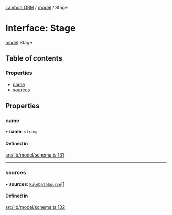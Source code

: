 [Lambda ORM](../README.md) / [model](../modules/model.md) / Stage

# Interface: Stage

[model](../modules/model.md).Stage

## Table of contents

### Properties

- [name](model.Stage.md#name)
- [sources](model.Stage.md#sources)

## Properties

### name

• **name**: `string`

#### Defined in

[src/lib/model/schema.ts:131](https://github.com/FlavioLionelRita/lambdaorm/blob/15e828d/src/lib/model/schema.ts#L131)

___

### sources

• **sources**: [`RuleDataSource`](model.RuleDataSource.md)[]

#### Defined in

[src/lib/model/schema.ts:132](https://github.com/FlavioLionelRita/lambdaorm/blob/15e828d/src/lib/model/schema.ts#L132)
